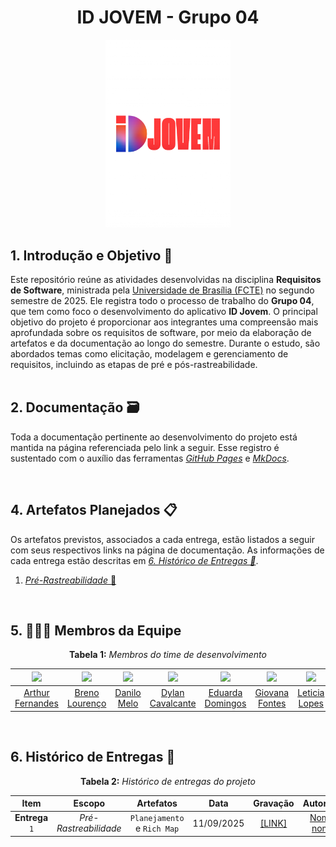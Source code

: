 <div align="center">

# ID JOVEM - Grupo 04  
<img src="docs/IdJovem.png" 
     alt="idjovemlogo" 
     width="200px">

</div>


## 1. Introdução e Objetivo 🎯

Este repositório reúne as atividades desenvolvidas na disciplina **Requisitos de Software**, ministrada pela [Universidade de Brasília (FCTE)](https://fcte.unb.br) no segundo semestre de 2025. Ele registra todo o processo de trabalho do **Grupo 04**, que tem como foco o desenvolvimento do aplicativo **ID Jovem**. O principal objetivo do projeto é proporcionar aos integrantes uma compreensão mais aprofundada sobre os requisitos de software, por meio da elaboração de artefatos e da documentação ao longo do semestre. Durante o estudo, são abordados temas como elicitação, modelagem e gerenciamento de requisitos, incluindo as etapas de pré e pós-rastreabilidade.  
<br>

## 2. Documentação 🗃️

Toda a documentação pertinente ao desenvolvimento do projeto está mantida na página referenciada pelo link a seguir. Esse registro é sustentado com o auxílio das ferramentas [*GitHub Pages*](https://pages.github.com) e [*MkDocs*](https://www.mkdocs.org).

<br>

## 4. Artefatos Planejados 📋

Os artefatos previstos, associados a cada entrega, estão listados a seguir com seus respectivos links na página de documentação. As informações de cada entrega estão descritas em [*6. Histórico de Entregas 📅*](#6-histórico-de-entregas-).

1. [*Pré-Rastreabilidade* 🔗](#)


<br>

## 5. 🧑🏽‍💻 Membros da Equipe 

<p align="center"><strong>Tabela 1:</strong> <i>Membros do time de desenvolvimento</i></p>

| [![](https://avatars.githubusercontent.com/u/90862900?v=4)](https://github.com/arthurfernandesj) | [![](https://avatars.githubusercontent.com/u/148734771?v=4)](https://github.com/BrenoLTeixeira) | [![](https://avatars.githubusercontent.com/u/137555908?v=4)](https://github.com/EngDann) | [![](https://avatars.githubusercontent.com/u/164230534?v=4)](https://github.com/dylancavalcante) | [![](https://avatars.githubusercontent.com/u/161097238?v=4)](https://github.com/eduardar0)  | [![](https://avatars.githubusercontent.com/u/149431855?v=4)](https://github.com/GiovanaFontesS)  | [![](https://avatars.githubusercontent.com/u/166872122?v=4)](https://github.com/leticialopes20)  |
|:-:|:-:|:-:|:-:|:-:|:-:|:-:|
| [Arthur Fernandes](https://github.com/arthurfernandesj) | [Breno Lourenço](https://github.com/BrenoLTeixeira) | [Danilo Melo](https://github.com/EngDann) | [Dylan Cavalcante](https://github.com/dylancavalcante) | [Eduarda Domingos](https://github.com/eduardar0) | [Giovana Fontes](https://github.com/GiovanaFontesS) | [Leticia Lopes](https://github.com/leticialopes20) |

<br>

## 6. Histórico de Entregas 📅

<p align="center"><strong>Tabela 2:</strong> <i>Histórico de entregas do projeto</i></p>

| Item | Escopo | Artefatos | Data | Gravação | Autor(es) | Revisor(es) |
|:-:|:-:|:-:|:-:|:-:|:-:|:-:|
| **Entrega** `1` | *Pré-Rastreabilidade* | `Planejamento` e `Rich Map` | 11/09/2025 | [[LINK]]() | [Nome](), [nome]()| 
